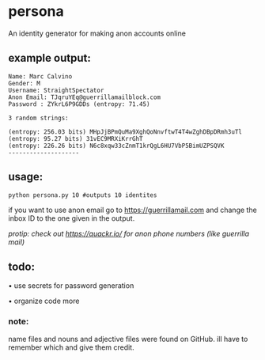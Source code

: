 # persona
An identity generator for making anon accounts online


## example output:

```
Name: Marc Calvino
Gender: M
Username: StraightSpectator
Anon Email: TJqruYEq@guerrillamailblock.com
Password : ZYkrL6P9GDDs (entropy: 71.45)

3 random strings:

(entropy: 256.03 bits) MHpJjBPmQuMa9XghQoNnvftwT4T4wZghDBpDRmh3uTl
(entropy: 95.27 bits) 31vEC9MRXiKrrGhT
(entropy: 226.26 bits) N6c8xqw33cZnmT1krQgL6HU7VbP5BimUZPSQVK
--------------------
```

## usage:

```
python persona.py 10 #outputs 10 identites
```
if you want to use anon email go to https://guerrillamail.com and change the inbox ID to the one given in the output.

*protip: check out https://quackr.io/ for anon phone numbers (like guerrilla mail)*

## todo:

• use secrets for password generation

• organize code more

### note:

name files and nouns and adjective files were found on GitHub. ill have to remember which and give them credit. 

